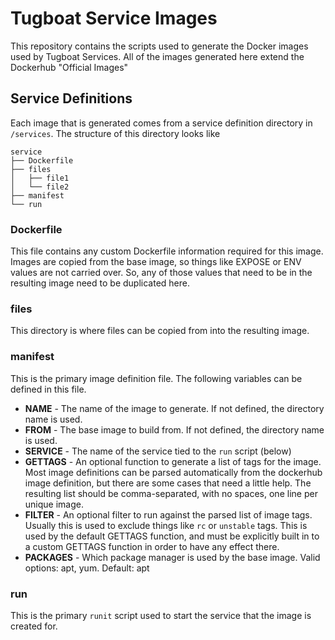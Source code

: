 # Tugboat Service Images

This repository contains the scripts used to generate the Docker images used by Tugboat Services. All of the images generated here extend the Dockerhub "Official Images"

## Service Definitions

Each image that is generated comes from a service definition directory in `/services`. The structure of this directory looks like

```
service
├── Dockerfile
├── files
│   ├── file1
│   └── file2
├── manifest
└── run
```

### Dockerfile

This file contains any custom Dockerfile information required for this image. Images are copied from the base image, so things like EXPOSE or ENV values are not carried over. So, any of those values that need to be in the resulting image need to be duplicated here.

### files

This directory is where files can be copied from into the resulting image.

### manifest

This is the primary image definition file. The following variables can be defined in this file.

* **NAME** - The name of the image to generate. If not defined, the directory name is used.
* **FROM** - The base image to build from. If not defined, the directory name is used.
* **SERVICE** - The name of the service tied to the `run` script (below)
* **GETTAGS** - An optional function to generate a list of tags for the image. Most image definitions can be parsed automatically from the dockerhub image definition, but there are some cases that need a little help. The resulting list should be comma-separated, with no spaces, one line per unique image.
* **FILTER** - An optional filter to run against the parsed list of image tags. Usually this is used to exclude things like `rc` or `unstable` tags. This is used by the default GETTAGS function, and must be explicitly built in to a custom GETTAGS function in order to have any effect there.
* **PACKAGES** - Which package manager is used by the base image. Valid options: apt, yum. Default: apt

### run

This is the primary `runit` script used to start the service that the image is created for.